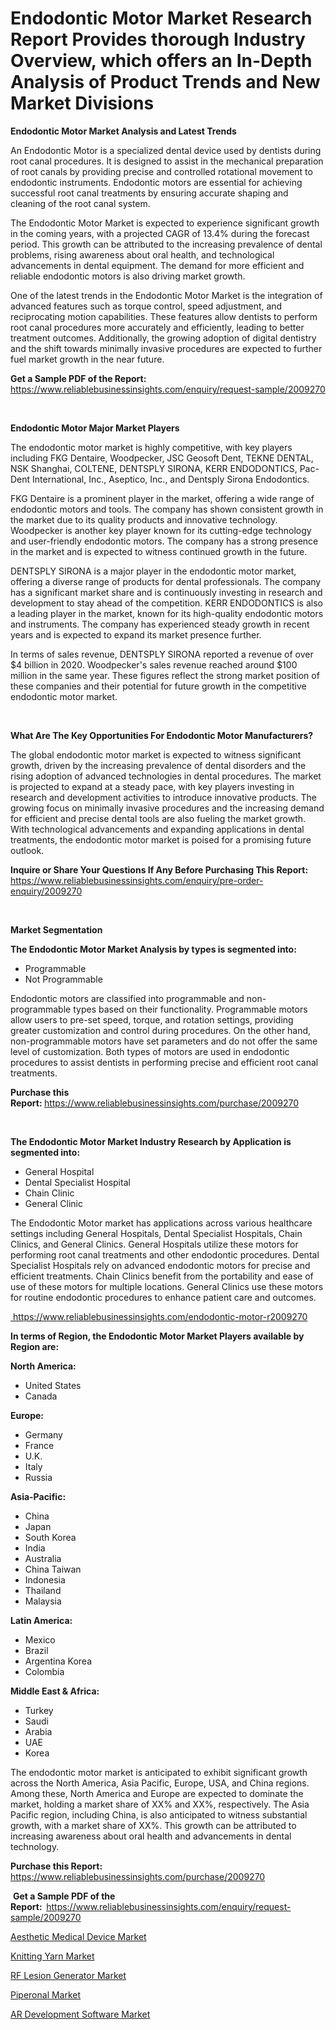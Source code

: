 <p><h1>Endodontic Motor Market Research Report Provides thorough Industry Overview, which offers an In-Depth Analysis of Product Trends and New Market Divisions</h1></p><p><strong>Endodontic Motor Market Analysis and Latest Trends</strong></p>
<p><p>An Endodontic Motor is a specialized dental device used by dentists during root canal procedures. It is designed to assist in the mechanical preparation of root canals by providing precise and controlled rotational movement to endodontic instruments. Endodontic motors are essential for achieving successful root canal treatments by ensuring accurate shaping and cleaning of the root canal system.</p><p>The Endodontic Motor Market is expected to experience significant growth in the coming years, with a projected CAGR of 13.4% during the forecast period. This growth can be attributed to the increasing prevalence of dental problems, rising awareness about oral health, and technological advancements in dental equipment. The demand for more efficient and reliable endodontic motors is also driving market growth.</p><p>One of the latest trends in the Endodontic Motor Market is the integration of advanced features such as torque control, speed adjustment, and reciprocating motion capabilities. These features allow dentists to perform root canal procedures more accurately and efficiently, leading to better treatment outcomes. Additionally, the growing adoption of digital dentistry and the shift towards minimally invasive procedures are expected to further fuel market growth in the near future.</p></p>
<p><strong>Get a Sample PDF of the Report:&nbsp;</strong> <a href="https://www.reliablebusinessinsights.com/enquiry/request-sample/2009270">https://www.reliablebusinessinsights.com/enquiry/request-sample/2009270</a></p>
<p>&nbsp;</p>
<p><strong>Endodontic Motor Major Market Players</strong></p>
<p><p>The endodontic motor market is highly competitive, with key players including FKG Dentaire, Woodpecker, JSC Geosoft Dent, TEKNE DENTAL, NSK Shanghai, COLTENE, DENTSPLY SIRONA, KERR ENDODONTICS, Pac-Dent International, Inc., Aseptico, Inc., and Dentsply Sirona Endodontics.</p><p>FKG Dentaire is a prominent player in the market, offering a wide range of endodontic motors and tools. The company has shown consistent growth in the market due to its quality products and innovative technology. Woodpecker is another key player known for its cutting-edge technology and user-friendly endodontic motors. The company has a strong presence in the market and is expected to witness continued growth in the future.</p><p>DENTSPLY SIRONA is a major player in the endodontic motor market, offering a diverse range of products for dental professionals. The company has a significant market share and is continuously investing in research and development to stay ahead of the competition. KERR ENDODONTICS is also a leading player in the market, known for its high-quality endodontic motors and instruments. The company has experienced steady growth in recent years and is expected to expand its market presence further.</p><p>In terms of sales revenue, DENTSPLY SIRONA reported a revenue of over $4 billion in 2020. Woodpecker's sales revenue reached around $100 million in the same year. These figures reflect the strong market position of these companies and their potential for future growth in the competitive endodontic motor market.</p></p>
<p>&nbsp;</p>
<p><strong>What Are The Key Opportunities For Endodontic Motor Manufacturers?</strong></p>
<p><p>The global endodontic motor market is expected to witness significant growth, driven by the increasing prevalence of dental disorders and the rising adoption of advanced technologies in dental procedures. The market is projected to expand at a steady pace, with key players investing in research and development activities to introduce innovative products. The growing focus on minimally invasive procedures and the increasing demand for efficient and precise dental tools are also fueling the market growth. With technological advancements and expanding applications in dental treatments, the endodontic motor market is poised for a promising future outlook.</p></p>
<p><strong>Inquire or Share Your Questions If Any Before Purchasing This Report:</strong> <a href="https://www.reliablebusinessinsights.com/enquiry/pre-order-enquiry/2009270">https://www.reliablebusinessinsights.com/enquiry/pre-order-enquiry/2009270</a></p>
<p>&nbsp;</p>
<p><strong>Market Segmentation</strong></p>
<p><strong>The Endodontic Motor Market Analysis by types is segmented into:</strong></p>
<p><ul><li>Programmable</li><li>Not Programmable</li></ul></p>
<p><p>Endodontic motors are classified into programmable and non-programmable types based on their functionality. Programmable motors allow users to pre-set speed, torque, and rotation settings, providing greater customization and control during procedures. On the other hand, non-programmable motors have set parameters and do not offer the same level of customization. Both types of motors are used in endodontic procedures to assist dentists in performing precise and efficient root canal treatments.</p></p>
<p><strong>Purchase this Report:&nbsp;</strong><a href="https://www.reliablebusinessinsights.com/purchase/2009270">https://www.reliablebusinessinsights.com/purchase/2009270</a></p>
<p>&nbsp;</p>
<p><strong>The Endodontic Motor Market Industry Research by Application is segmented into:</strong></p>
<p><ul><li>General Hospital</li><li>Dental Specialist Hospital</li><li>Chain Clinic</li><li>General Clinic</li></ul></p>
<p><p>The Endodontic Motor market has applications across various healthcare settings including General Hospitals, Dental Specialist Hospitals, Chain Clinics, and General Clinics. General Hospitals utilize these motors for performing root canal treatments and other endodontic procedures. Dental Specialist Hospitals rely on advanced endodontic motors for precise and efficient treatments. Chain Clinics benefit from the portability and ease of use of these motors for multiple locations. General Clinics use these motors for routine endodontic procedures to enhance patient care and outcomes.</p></p>
<p><a href="https://www.reliablebusinessinsights.com/endodontic-motor-r2009270">&nbsp;https://www.reliablebusinessinsights.com/endodontic-motor-r2009270</a></p>
<p><strong>In terms of Region, the Endodontic Motor Market Players available by Region are:</strong></p>
<p>
    <p> <strong> North America: </strong>
        <ul>
            <li>United States</li>
            <li>Canada</li>
        </ul>
        </p> 
    <p> <strong> Europe: </strong>
        <ul>
            <li>Germany</li>
            <li>France</li>
            <li>U.K.</li>
            <li>Italy</li>
            <li>Russia</li>
        </ul>
        </p> 
    <p> <strong> Asia-Pacific: </strong>
        <ul>
            <li>China</li>
            <li>Japan</li>
            <li>South Korea</li>
            <li>India</li>
            <li>Australia</li>
            <li>China Taiwan</li>
            <li>Indonesia</li>
            <li>Thailand</li>
            <li>Malaysia</li>
        </ul>
        </p> 
    <p> <strong> Latin America: </strong>
        <ul>
            <li>Mexico</li>
            <li>Brazil</li>
            <li>Argentina Korea</li>
            <li>Colombia</li>
        </ul>
        </p> 
    <p> <strong> Middle East & Africa: </strong>
        <ul>
            <li>Turkey</li>
            <li>Saudi</li>
            <li>Arabia</li>
            <li>UAE</li>
            <li>Korea</li>
        </ul>
    </p>
    </p>
<p><p>The endodontic motor market is anticipated to exhibit significant growth across the North America, Asia Pacific, Europe, USA, and China regions. Among these, North America and Europe are expected to dominate the market, holding a market share of XX% and XX%, respectively. The Asia Pacific region, including China, is also anticipated to witness substantial growth, with a market share of XX%. This growth can be attributed to increasing awareness about oral health and advancements in dental technology.</p></p>
<p><strong>Purchase this Report: </strong><a href="https://www.reliablebusinessinsights.com/purchase/2009270">https://www.reliablebusinessinsights.com/purchase/2009270</a></p>
<p>&nbsp;<strong>Get a Sample PDF of the Report:&nbsp;&nbsp;</strong><a href="https://www.reliablebusinessinsights.com/enquiry/request-sample/2009270">https://www.reliablebusinessinsights.com/enquiry/request-sample/2009270</a></p>
<p><strong></strong></p>
<p><p><a href="https://github.com/drzsklfn31/Market-Research-Report-List-1/blob/main/aesthetic-medical-device-market.md">Aesthetic Medical Device Market</a></p><p><a href="https://www.linkedin.com/pulse/knitting-yarn-market-global-regional-analysis-focus-region-wwdzf?trackingId=yS%2BCK1v%2BT%2FKYxDkFVJ5c%2Bw%3D%3D">Knitting Yarn Market</a></p><p><a href="https://github.com/bmorecock/Market-Research-Report-List-4/blob/main/rf-lesion-generator-market.md">RF Lesion Generator Market</a></p><p><a href="https://www.linkedin.com/pulse/pip-insight-burst-ec6mf?trackingId=IKEsypC%2FTfWkev2Igvf62w%3D%3D">Piperonal Market</a></p><p><a href="https://issuu.com/reportprime-2/docs/ar-development-software-market-size-2030.pptx">AR Development Software Market</a></p></p>